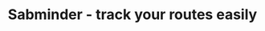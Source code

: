 ---
description: 你经过的路线追踪程序。可以用在锻炼记录上，或者记录出租车路线的时候。同类应用中界面算精美的。
layout: post
results:
- primaryGenreName: Navigation
  version: '1.0'
  trackViewUrl: https://itunes.apple.com/cn/app/sabminder-track-your-routes/id640828731?mt=8&uo=4
  artworkUrl100: http://a916.phobos.apple.com/us/r1000/067/Purple/v4/d6/a0/61/d6a06152-c629-aa43-5fed-aac68e937920/mzl.xukmuhaw.png
  artworkUrl60: http://a444.phobos.apple.com/us/r1000/118/Purple/v4/d2/c6/32/d2c632c0-7192-50f4-5554-c1dbb8a3a13b/icon.png
  sellerName: Szabolcs Sztanyi
  supportedDevices:
  - iPad2Wifi
  - iPhone4S
  - iPadThirdGen
  - iPadMini4G
  - iPadFourthGen4G
  - iPadMini
  - iPadFourthGen
  - iPad23G
  - iPhone5
  - iPadThirdGen4G
  - iPadWifi
  - iPhone4
  - iPodTouchFifthGen
  - iPad3G
  - iPodTouchourthGen
  - iPhone-3GS
  - iPodTouchThirdGen
  genres:
  - 导航
  - 旅行
  trackName: Sabminder -  track your routes easily
  description: "Ever wanted to track your route in a new city that you are
    or just while you're riding your bike? This is the app for you. \nThis
    app can be used to track your location by using the devices' built in
    GPS sensor. You can start tracking from wherever you are pause it, resume
    it, stop it, whatever you like to do during your trip.\n\nWhile tracking
    you can close the app and do other things with your phone, the app still
    records location movements and once you finished with all of the other
    activities the route that you took will be displayed on the map.\n\nFeatures:\n\n•
    ability to track your location via GPS\n• ability to save your tracings\n•
    ability to export the saved tracking in GPX format (only for upgraded
    users)\n• ability to share route informations on social network sites
    like (Facebook and Twitter), and also via email\n• swipe gestures to select
    and delete your routes\n• daily summary information about your routes
    that you took on the same day\n• total summary of all of your routes,
    so that you can see how many miles/kms you took with this app since you're
    using it, it also displays the total time you spent while tracking\n•
    ability to change the speed format from km/h to mph or nautical miles/knots\n\n\nContinued
    use of GPS running in the background can dramatically decrease battery
    life."
  price: 0
  trackId: 640828731
  releaseDate: '2013-06-06T05:26:35Z'
  screenshotUrls:
  - http://a5.mzstatic.com/us/r1000/069/Purple/v4/ed/90/e9/ed90e95b-3c7e-9b40-6324-ce7b346dd936/mzl.jcijtplg.1136x1136-75.jpg
  - http://a5.mzstatic.com/us/r1000/090/Purple2/v4/7c/71/6e/7c716e67-7274-b38c-0e1c-c03fe1034f7e/mzl.xcuauaeh.1136x1136-75.jpg
  - http://a5.mzstatic.com/us/r1000/110/Purple2/v4/29/53/15/2953153f-961f-a7a4-ecea-09818b5585fc/mzl.rmqyanji.1136x1136-75.jpg
  - http://a4.mzstatic.com/us/r1000/094/Purple2/v4/08/36/af/0836af4b-7ff8-7b3b-58bb-71f8c734044d/mzl.pdtciido.1136x1136-75.jpg
  - http://a1.mzstatic.com/us/r1000/098/Purple/v4/ed/68/a0/ed68a0f1-5b6c-d1c5-bad3-8a1c4cfc0186/mzl.iagyrnac.1136x1136-75.jpg
  artistViewUrl: https://itunes.apple.com/cn/artist/sabminder/id501322777?uo=4
  primaryGenreId: 6010
  kind: software
  fileSizeBytes: '6351669'
  bundleId: com.sabminder.Sabminder
  sellerUrl: http://sabminderapp.sabminder.com
  trackContentRating: 4+
  artistName: Sabminder
  trackCensoredName: Sabminder -  track your routes easily
  isGameCenterEnabled: false
  contentAdvisoryRating: 4+
  languageCodesISO2A:
  - NB
  - CA
  - CS
  - DA
  - NL
  - EN
  - FI
  - FR
  - DE
  - EL
  - HE
  - HU
  - IT
  - JA
  - KO
  - PL
  - PT
  - RO
  - RU
  - ZH
  - SK
  - ES
  - SV
  - ZH
  - TR
  features: &a []
  wrapperType: software
  artworkUrl512: http://a916.phobos.apple.com/us/r1000/067/Purple/v4/d6/a0/61/d6a06152-c629-aa43-5fed-aac68e937920/mzl.xukmuhaw.png
  formattedPrice: 免费
  artistId: 501322777
  genreIds:
  - '6010'
  - '6003'
  currency: CNY
  ipadScreenshotUrls: *a
category: 导航
tags: tag1
resultCount: 1
title: Sabminder -  track your routes easily

---